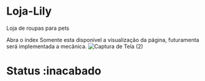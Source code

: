 # Loja-Lily
Loja de roupas para pets

Abra o index 
Somente esta disponível a visualização da página, futuramenta será implementada a mecânica.
![Captura de Tela (2)](https://user-images.githubusercontent.com/97475759/217664060-d314c3ca-4def-40f8-b167-078f952da480.png)
# Status :inacabado
